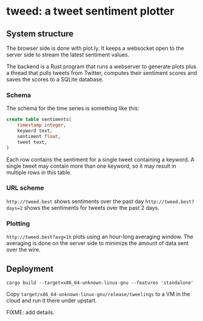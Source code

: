 # tweed: a tweet sentiment plotter

## System structure

The browser side is done with plot.ly. It keeps a websocket open to the server
side to stream the latest sentiment values.

The backend is a Rust program that runs a webserver to generate plots plus a thread that pulls
tweets from Twitter, computes their sentiment scores and saves the scores to a SQLite database.

### Schema

The schema for the time series is something like this:

```sql
create table sentiments(
	timestamp integer,
	keyword text,
	sentiment float,
	tweet text,
)
```

Each row contains the sentiment for a single tweet containing a keyword.
A single tweet may contain more than one keyword, so it may result in
multiple rows in this table.

### URL scheme

`http://tweed.best` shows sentiments over the past day
`http://tweed.best?days=2` shows the sentiments for tweets over the past 2 days.

### Plotting

`http://tweed.best?avg=1h` plots using an hour-long averaging window. The averaging is done on the server side to
minimize the amount of data sent over the wire.

## Deployment

```
cargo build --target=x86_64-unknown-linux-gnu --features 'standalone'
```
Copy `target/x86_64-unknown-linux-gnu/release/tweelings` to a VM in the cloud and run it there under upstart.

FIXME: add details.

